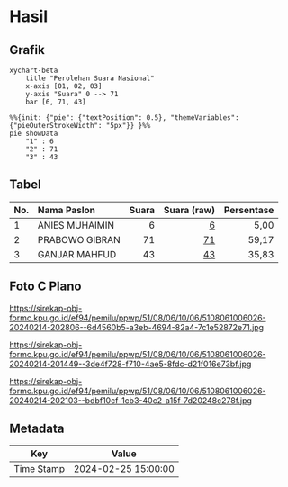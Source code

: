 # Hasil

## Grafik

```mermaid
xychart-beta
    title "Perolehan Suara Nasional"
    x-axis [01, 02, 03]
    y-axis "Suara" 0 --> 71
    bar [6, 71, 43]
```

```mermaid
%%{init: {"pie": {"textPosition": 0.5}, "themeVariables": {"pieOuterStrokeWidth": "5px"}} }%%
pie showData
    "1" : 6
    "2" : 71
    "3" : 43
```

## Tabel

| No. | Nama Paslon    | Suara | Suara (raw) | Persentase |
|:--- |:-------------- | -----:| -----------:| ----------:|
| 1   | ANIES MUHAIMIN | 6     | [6][p-1]    | 5,00       |
| 2   | PRABOWO GIBRAN | 71    | [71][p-2]   | 59,17      |
| 3   | GANJAR MAHFUD  | 43    | [43][p-3]   | 35,83      |


[p-1]: https://github.com/gigit-pemilu/pemilu-2024/blob/main/pilpres/hitung-suara/sub/51-bali/sub/08-buleleng/sub/06-buleleng/sub/1006-banyuasri/sub/026-tps/sub/paslon-1.txt
[p-2]: https://github.com/gigit-pemilu/pemilu-2024/blob/main/pilpres/hitung-suara/sub/51-bali/sub/08-buleleng/sub/06-buleleng/sub/1006-banyuasri/sub/026-tps/sub/paslon-2.txt
[p-3]: https://github.com/gigit-pemilu/pemilu-2024/blob/main/pilpres/hitung-suara/sub/51-bali/sub/08-buleleng/sub/06-buleleng/sub/1006-banyuasri/sub/026-tps/sub/paslon-3.txt

## Foto C Plano

https://sirekap-obj-formc.kpu.go.id/ef94/pemilu/ppwp/51/08/06/10/06/5108061006026-20240214-202806--6d4560b5-a3eb-4694-82a4-7c1e52872e71.jpg

https://sirekap-obj-formc.kpu.go.id/ef94/pemilu/ppwp/51/08/06/10/06/5108061006026-20240214-201449--3de4f728-f710-4ae5-8fdc-d21f016e73bf.jpg

https://sirekap-obj-formc.kpu.go.id/ef94/pemilu/ppwp/51/08/06/10/06/5108061006026-20240214-202103--bdbf10cf-1cb3-40c2-a15f-7d20248c278f.jpg


## Metadata

| Key        | Value               |
| ---------- | ------------------- |
| Time Stamp | 2024-02-25 15:00:00 |



